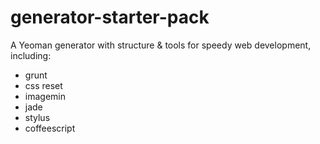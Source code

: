 # generator-starter-pack

A Yeoman generator with structure & tools for speedy web development, including:
* grunt
* css reset
* imagemin
* jade
* stylus
* coffeescript
